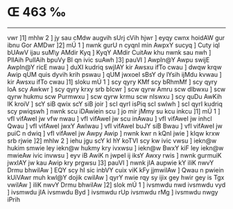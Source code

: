 # Œ 463 ‰
---
vwr ]1] mhlw 2 ] jy sau cMdw augvih sUrj cVih hjwr ] eyqy cwnx
hoidAW gur ibnu Gor AMDwr ]2] mÚ 1 ] nwnk gurU n cyqnI min AwpxY
sucyq ] Cuty iql bUAwV ijau suM\y AMdir Kyq ] KyqY AMdir CuitAw khu nwnk
sau nwh ] PlIAih PulIAih bpuVy BI qn ivic suAwh ]3] pauVI ]
AwpIn@Y Awpu swijE AwpIn@Y ricE nwau ] duXI kudriq swjIAY kir Awsxu
ifTo cwau ] dwqw krqw Awip qUM quis dyvih krih pswau ] qUM jwxoeI sBsY
dy lYsih ijMdu kvwau ] kir Awsxu ifTo cwau ]1] sloku mÚ 1 ] scy qyry
KMf scy bRhmMf ] scy qyry loA scy Awkwr ] scy qyry krxy srb bIcwr ]
scw qyrw Amru scw dIbwxu ] scw qyrw hukmu scw Purmwxu ] scw qyrw krmu
scw nIswxu ] scy quDu AwKih lK kroiV ] scY siB qwix scY siB joir ]
scI qyrI isPiq scI swlwh ] scI qyrI kudriq scy pwiqswh ] nwnk scu
iDAwiein scu ] jo mir jMmy su kcu inkcu ]1] mÚ 1 ] vfI vifAweI jw
vfw nwau ] vfI vifAweI jw scu inAwau ] vfI vifAweI jw inhcl Qwau
] vfI vifAweI jwxY Awlwau ] vfI vifAweI buJY siB Bwau ] vfI
vifAweI jw puiC n dwiq ] vfI vifAweI jw Awpy Awip ] nwnk kwr n
kQnI jwie ] kIqw krxw srb rjwie ]2] mhlw 2 ] iehu jgu scY kI hY
koTVI scy kw ivic vwsu ] iekn@w hukim smwie ley iekn@w hukmy kry ivxwsu
] iekn@w BwxY kiF ley iekn@w mwieAw ivic invwsu ] eyv iB AwiK n
jwpeI ij iksY Awxy rwis ] nwnk gurmuiK jwxIAY jw kau Awip kry prgwsu
]3] pauVI ] nwnk jIA aupwie kY iliK nwvY Drmu bhwilAw ] EQY scy hI
sic inbVY cuix viK kFy jjmwilAw ] Qwau n pwiein kUiVAwr muh kwl@Y
dojik cwilAw ] qyrY nwie rqy sy ijix gey hwir gey is Tgx vwilAw ]
iliK nwvY Drmu bhwilAw ]2] slok mÚ 1 ] ivsmwdu nwd ivsmwdu vyd ]
ivsmwdu jIA ivsmwdu Byd ] ivsmwdu rUp ivsmwdu rMg ] ivsmwdu nwgy
iPrih
####
